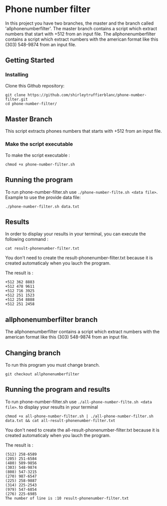 # Phone number filter
 
 In this project you have two branches, the master and the branch called 'allphonenumberfilter'.
 The master branch contains a script which extract numbers that start with +512 from an input file.
 The allphonenumberfilter contains a script which extract numbers with the american format like this (303) 548-9874 from an  input file.
 
## Getting Started

### Installing

Clone this Github repository:

```
git clone https://github.com/shirleytruffierblanc/phone-number-filter.git
cd phone-number-filter/
``` 

## Master Branch
This script extracts phones numbers that starts with +512 from an input file.

### Make the script executable

To make the script executable :

```
chmod +x phone-number-filter.sh
```

## Running the program

To run phone-number-filter.sh use `./phone-number-filte.sh <data file>`. Example to use the provide data file:
```
./phone-number-filter.sh data.txt
```

## Results

In order to display your results in your terminal, you can execute the following command :

```
cat result-phonenumber-filter.txt
```
You don't need to create the result-phonenumber-filter.txt because it is created automaticaly when you lauch the program. 

The result is :
```
+512 362 8883
+512 478 9611
+512 716 3925
+512 251 1523
+512 254 8888
+512 251 2458
```



## allphonenumberfilter branch
 The allphonenumberfilter contains a script which extract numbers with the american format like this (303) 548-9874 from an input file.

## Changing branch
To run this program you must change branch.
 ```
 git checkout allphonenumberfilter
 ```
 
 ## Running the program and results
 
To run phone-number-filter.sh use `./all-phone-number-filte.sh <data file>`. to display your results in your terminal
```
chmod +x all-phone-number-filter.sh | ./all-phone-number-filter.sh data.txt && cat all-result-phonenumber-filter.txt
```
You don't need to create the all-result-phonenumber-filter.txt because it is created automaticaly when you lauch the program. 

The result is :
```
(512) 258-6589
(205) 251-6584
(480) 589-9856
(303) 548-9874
(808) 547-3215
(270) 987-6547
(225) 258-9887
(314) 225-2543
(979) 547-6854
(276) 225-6985
The number of line is :10 result-phonenumber-filter.txt

```
 
 
 
 

